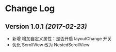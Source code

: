Change Log
==========
Version 1.0.1 *(2017-02-23)*
----------------------------
- 新增 增加自定义属性：是否开启 layoutChange 开关
- 优化 ScrollView 改为 NestedScrollView